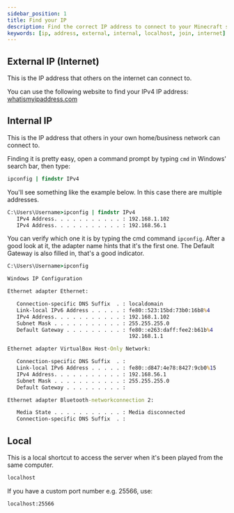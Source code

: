 ```yaml
---
sidebar_position: 1
title: Find your IP
description: Find the correct IP address to connect to your Minecraft server
keywords: [ip, address, external, internal, localhost, join, internet]
---
```


## External IP (Internet)

This is the IP address that others on the internet can connect to.

You can use the following website to find your IPv4 IP address: [whatismyipaddress.com](https://whatismyipaddress.com)

## Internal IP

This is the IP address that others in your own home/business network can connect to.

Finding it is pretty easy, open a command prompt by typing `cmd` in Windows' search bar, then type:

```cmd
ipconfig | findstr IPv4
```

You'll see something like the example below. In this case there are multiple addresses.

```cmd
C:\Users\Username>ipconfig | findstr IPv4
   IPv4 Address. . . . . . . . . . . : 192.168.1.102
   IPv4 Address. . . . . . . . . . . : 192.168.56.1
```

You can verify which one it is by typing the cmd command `ipconfig`. After a good look at it, the adapter name hints that it's the first one. The Default Gateway is also filled in, that's a good indicator.

```cmd
C:\Users\Username>ipconfig

Windows IP Configuration

Ethernet adapter Ethernet:

   Connection-specific DNS Suffix  . : localdomain
   Link-local IPv6 Address . . . . . : fe80::523:15bd:73b0:16b8%4
   IPv4 Address. . . . . . . . . . . : 192.168.1.102
   Subnet Mask . . . . . . . . . . . : 255.255.255.0
   Default Gateway . . . . . . . . . : fe80::e263:daff:fee2:b61b%4
                                       192.168.1.1

Ethernet adapter VirtualBox Host-Only Network:

   Connection-specific DNS Suffix  . :
   Link-local IPv6 Address . . . . . : fe80::d847:4e78:8427:9cb0%15
   IPv4 Address. . . . . . . . . . . : 192.168.56.1
   Subnet Mask . . . . . . . . . . . : 255.255.255.0
   Default Gateway . . . . . . . . . :

Ethernet adapter Bluetooth-networkconnection 2:

   Media State . . . . . . . . . . . : Media disconnected
   Connection-specific DNS Suffix  . :
```

## Local

This is a local shortcut to access the server when it's been played from the same computer.

``` cmd
localhost
```

If you have a custom port number e.g. 25566, use:

``` cmd
localhost:25566
```
